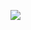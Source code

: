 ![](https://orsimages.unileversolutions.com/ORS_Images/Knorr_fr-FR/Beef%20%20Bourguignon_27_3.1.86_326X580.Jpeg)

<!-- center and zoom image -->
